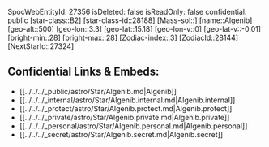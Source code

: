 ﻿---
location: [15.18,-3.3,500]
type: Star
tags:
- astro/Star

---
SpocWebEntityId: 27356
isDeleted: false
isReadOnly: false
confidential: public
[star-class::B2]
[star-class-id::28188]
[Mass-sol::]
[name::Algenib]
[geo-alt::500]
[geo-lon::3.3]
[geo-lat::15.18]
[geo-lon-v::0]
[geo-lat-v::-0.01]
[bright-min::28]
[bright-max::28]
[Zodiac-index::3]
[ZodiacId::28144]
[NextStarId::27324]



## Confidential Links & Embeds: 
- [[../../../_public/astro/Star/Algenib.md|Algenib]] 
- [[../../../_internal/astro/Star/Algenib.internal.md|Algenib.internal]] 
- [[../../../_protect/astro/Star/Algenib.protect.md|Algenib.protect]] 
- [[../../../_private/astro/Star/Algenib.private.md|Algenib.private]] 
- [[../../../_personal/astro/Star/Algenib.personal.md|Algenib.personal]] 
- [[../../../_secret/astro/Star/Algenib.secret.md|Algenib.secret]]

